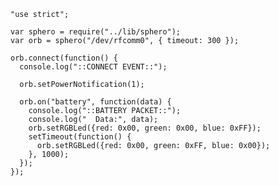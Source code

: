     "use strict";

    var sphero = require("../lib/sphero");
    var orb = sphero("/dev/rfcomm0", { timeout: 300 });

    orb.connect(function() {
      console.log("::CONNECT EVENT::");

      orb.setPowerNotification(1);

      orb.on("battery", function(data) {
        console.log("::BATTERY PACKET::");
        console.log("  Data:", data);
        orb.setRGBLed({red: 0x00, green: 0x00, blue: 0xFF});
        setTimeout(function() {
          orb.setRGBLed({red: 0x00, green: 0xFF, blue: 0x00});
        }, 1000);
      });
    });
